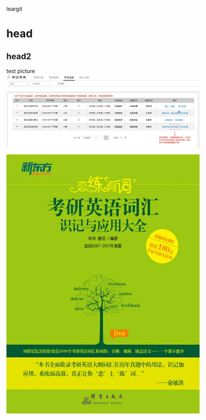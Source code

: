 leargit

# head

## head2

test
picture
![score](./img/score_list.png) <!-- .element height="50%" width="30%" -->

![score2](./img/llyc.jpg) <!-- .element height="50%" width="30" -->
